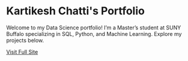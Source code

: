 # Kartikesh Chatti's Portfolio
Welcome to my Data Science portfolio! I’m a Master’s student at SUNY Buffalo specializing in SQL, Python, and Machine Learning. Explore my projects below.

[Visit Full Site](https://kartikesh-chatti.github.io)
